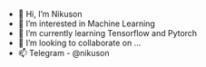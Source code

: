 - 👋 Hi, I’m Nikuson
- 👀 I’m interested in Machine Learning
- 🌱 I’m currently learning Tensorflow and Pytorch
- 💞️ I’m looking to collaborate on ...
- 📫 Telegram - @nikuson

<!---
Nikuson123/Nikuson123 is a ✨ special ✨ repository because its `README.md` (this file) appears on your GitHub profile.
You can click the Preview link to take a look at your changes.
--->
